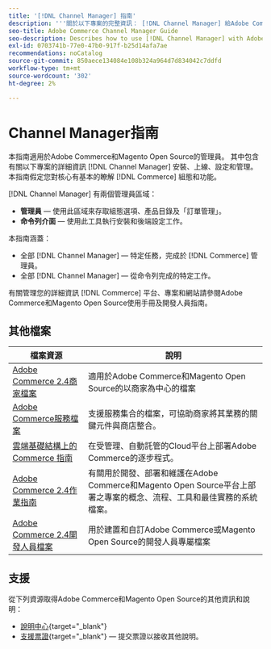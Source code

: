 ```yaml
---
title: '[!DNL Channel Manager] 指南'
description: '''關於以下專案的完整資訊： [!DNL Channel Manager] 給Adobe Commerce和Magento Open Source管理員，包括安裝和上線。'
seo-title: Adobe Commerce Channel Manager Guide
seo-description: Describes how to use [!DNL Channel Manager] with Adobe Commerce or Magento Open Source.
exl-id: 0703741b-77e0-47b0-917f-b25d14afa7ae
recommendations: noCatalog
source-git-commit: 850aece134084e108b324a964d7d834042c7ddfd
workflow-type: tm+mt
source-wordcount: '302'
ht-degree: 2%

---
```



# Channel Manager指南

本指南適用於Adobe Commerce和Magento Open Source的管理員。 其中包含有關以下專案的詳細資訊 [!DNL Channel Manager] 安裝、上線、設定和管理。 本指南假定您對核心有基本的瞭解 [!DNL Commerce] 組態和功能。

[!DNL Channel Manager] 有兩個管理員區域：

* **管理員** — 使用此區域來存取組態選項、產品目錄及「訂單管理」。
* **命令列介面** — 使用此工具執行安裝和後端設定工作。

本指南涵蓋：

* 全部 [!DNL Channel Manager] — 特定任務，完成於 [!DNL Commerce] 管理員。
* 全部 [!DNL Channel Manager] — 從命令列完成的特定工作。

有關管理您的詳細資訊 [!DNL Commerce] 平台、專案和網站請參閱Adobe Commerce和Magento Open Source使用手冊及開發人員指南。

## 其他檔案


| 檔案資源 | 說明 |
|---------------------------------------------------------------------------------------------------------------------------------------|----------------------------------------------------------------------------------------------------------------------------------------------------------------------------------------|
| [Adobe Commerce 2.4商家檔案](https://experienceleague.adobe.com/docs/commerce-admin/user-guides/home.html) | 適用於Adobe Commerce和Magento Open Source的以商家為中心的檔案 |
| [Adobe Commerce服務檔案](https://experienceleague.adobe.com/docs/commerce-merchant-services/user-guides/home.html) | 支援服務集合的檔案，可協助商家將其業務的關鍵元件與商店整合。 |
| [雲端基礎結構上的 Commerce 指南](https://experienceleague.adobe.com/docs/commerce-cloud-service/user-guide/overview.html) | 在受管理、自動託管的Cloud平台上部署Adobe Commerce的逐步程式。 |
| [Adobe Commerce 2.4作業指南](https://experienceleague.adobe.com/docs/commerce-operations/operational-guides/home.html) | 有關用於開發、部署和維護在Adobe Commerce和Magento Open Source平台上部署之專案的概念、流程、工具和最佳實務的系統檔案。 |
| [Adobe Commerce 2.4開發人員檔案](https://developer.adobe.com/commerce/docs) | 用於建置和自訂Adobe Commerce或Magento Open Source的開發人員專屬檔案 |

## 支援

從下列資源取得Adobe Commerce和Magento Open Source的其他資訊和說明：

* [說明中心](https://support.magento.com/hc/en-us){target="_blank"}
* [支援票證](https://support.magento.com/hc/en-us/articles/360000913794#submit-ticket){target="_blank"} — 提交票證以接收其他說明。
